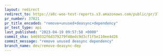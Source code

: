 ```yaml
---
layout: redirect
redirect_to: https://a8c-woo-test-reports.s3.amazonaws.com/public/pr/37821/api/index.html
pr_number: 37821
pr_title_encoded: "remove+unused+deasync+dependency"
pr_test_type: api
last_published: "2023-04-19 09:57:58 +0000"
commit_sha: b469332f6d379279f48edc9d3cf1f5e110ee4d26
commit_message: "remove unused deasync dependency"
branch_name: dev/remove-deasync-dep
---
```

